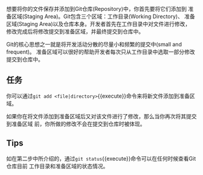 想要将你的文件保存并添加到Git仓库(Repository)中，你首先要将它们添加到
准备区域(Staging Area)。Git包含三个区域：工作目录(Working Directory)、
准备区域(Staging Area)以及仓库本身。开发者首先在工作目录中对文件进行修改，
修改完成后将修改提交到准备区域，并最终提交到仓库中。

Git的核心思想之一就是将开发活动分散的尽量小和频繁的提交中(small and frequent)。
准备区域可以很好的帮助开发者每次只从工作目录中选取一部分修改提交到仓库中。

## 任务

你可以通过`git add <file|directory>`{{execute}}命令来将新文件添加到准备区域。

如果你在将文件添加到准备区域后又对该文件进行了修改，那么当你再次将其提交到准备区域
前，你所做的修改不会在提交到仓库时被体现。

## Tips

如在第二步中所介绍的，通过`git status`{{execute}}命令可以在任何时候查看Git仓库目前
工作目录和准备区域的状态情况。